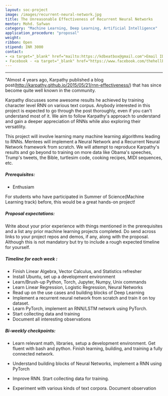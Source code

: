 ```yaml
---
layout: soc-project
image: /images/recurrent-neural-network.jpg
title: The Unreasonable Effectiveness of Recurrent Neural Networks
mentor: Mohd. Safwan
category: "Machine Learning, Deep Learning, Artificial Intelligence"
application_procedure: "proposal"
weight: 
ribbon: Open
stipend: INR 3000
contact: 
- <a target="_blank" href="mailto:https://kdbeatbox@gmail.com">Email ID</a> - kdbeatbox@gmail.com
- Facebook - <a target="_blank" href="https://www.facebook.com/thehellblazer57"> Mohd Safwan </a>
---
```


---
"Almost 4 years ago, Karpathy published a blog post(http://karpathy.github.io/2015/05/21/rnn-effectiveness/) that has since become quite well known in the community.

<!--break-->

 Karpathy discusses some awesome results he achieved by training character level RNN on various text corpus. Anybody interested in this project is expected to go through the post thoroughly, even if you can't understand most of it. We aim to follow Karpathy's approach to understand and gain a deeper appreciation of RNNs while also exploring their versatility.

 <!--break-->
  
This project will involve learning many machine learning algorithms leading to RNNs. Mentees will implement a Neural Network and a Recurrent Neural Network framework from scratch. We will attempt to reproduce Karpathy's results and go beyond to training on more data like Obama's speeches, Trump's tweets, the Bible, turtlesim code, cooking recipes, MIDI sequences, etc.

<!--break-->

##### Prerequisites:

-  Enthusiam

<!--break-->

For students who have participated in Summer of Science(Machine Learning track) before, this would be a great hands-on project! 

<!--break-->

##### Proposal expectations:
Write about your prior experience with things mentioned in the prerequisites and a list any prior machine learning projects completed. Do send across links to your project repos and demos, if any, along with the proposal. Although this is not mandatory but try to include a rough expected timeline for yourself.

<!--break-->

##### Timeline for each week :
- Finish Linear Algebra, Vector Calculus, and Statistics refresher
- Install Ubuntu, set up a development environment
- Learn/Brush-up Python, Torch, Jupyter, Numpy, Unix commands
- Learn Linear Regression, Logistic Regression, Neural Networks
- Read up on the use cases and building blocks of Deep Learning
- Implement a recurrent neural network from scratch and train it on toy dataset.
- Learn PyTorch, implement an RNN/LSTM network using PyTorch.
- Start collecting data and training
- Document all interesting observations

<!--break-->

##### Bi-weekly checkpoints:
- Learn relevant math, libraries, setup a development environment. Get fluent with bash and python. Finish learning, building, and training a fully connected network.

- Understand building blocks of Neural Networks, implement a RNN using PyTorch

- Improve RNN. Start collecting data for training.

- Experiment with various kinds of text corpora. Document observation